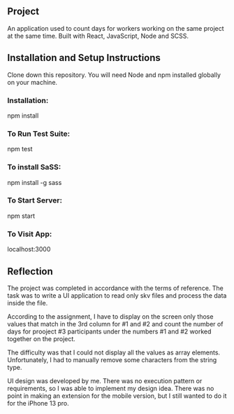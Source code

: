 ## Project

An application used to count days for workers working on the same project at the same time. Built with React, JavaScript, Node and SCSS.

## Installation and Setup Instructions

Clone down this repository. You will need Node and npm installed globally on your machine.

### Installation:

npm install

### To Run Test Suite:

npm test

### To install SaSS:

npm install -g sass

### To Start Server:

npm start

### To Visit App:

localhost:3000

## Reflection

The project was completed in accordance with the terms of reference.
The task was to write a UI application to read only skv files and process the data inside the file.

According to the assignment, I have to display on the screen only those values ​​that match in the 3rd column for #1 and #2 and count the number of days for prooject #3 participants under the numbers #1 and #2 worked together on the project.

The difficulty was that I could not display all the values as array elements. Unfortunately, I had to manually remove some characters from the string type.

UI design was developed by me. There was no execution pattern or requirements, so I was able to implement my design idea.
There was no point in making an extension for the mobile version, but I still wanted to do it for the iPhone 13 pro.